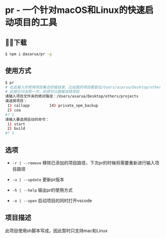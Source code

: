 # pr - 一个针对macOS和Linux的快速启动项目的工具

## 下载

```bash
$ npm i @asarua/pr -g
```

## 使用方式

```bash
$ pr
# 在此输入你常用项目集合的根目录，比如我的项目都是在/Users/asarua/Desktop/others/projects目录下，此时我只需要将此目录复制到此即可
# 此提示只出现一次，后续可以直接选择项目
请输入项目文件夹的绝对路径：/Users/asarua/Desktop/others/projects
请选择项目：
 1) callapp		    14) private_npm_backup
 2) coa
#? 1
请输入要选择启动的命令：
 1) start
 2) build
#? 1

```

## 选项

- `-r | --remove` 移除已添加的项目路径，下次pr的时候将需要重新进行输入项目路径

- `-u | --update` 更新pr版本

- `-h | --help` 输出pr的使用方式

- `-o | --open` 启动项目的同时打开vscode

## 项目描述

此项目使用sh脚本写成，因此暂时只支持mac和Linux
